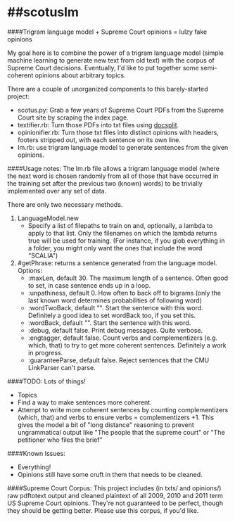 ##scotuslm
==========

####Trigram language model + Supreme Court opinions = lulzy fake opinions

My goal here is to combine the power of a trigram language model (simple machine learning to generate new text from old text) with the corpus of Supreme Court decisions. Eventually, I'd like to put together some semi-coherent opinions about arbitrary topics.

There are a couple of unorganized components to this barely-started project:
- scotus.py: Grab a few years of Supreme Court PDFs from the Supreme Court site by scraping the index page.
- textifier.rb: Turn those PDFs into txt files using [docsplit](http://github.com/documentcloud/docsplit).
- opinionifier.rb: Turn those txt files into distinct opinions with headers, footers stripped out, with each sentence on its own line.
- lm.rb: use trigram language model to generate sentences from the given opinions.

####Usage notes:
The lm.rb file allows a trigram language model (where the next word is chosen randomly from all of those that have occurred in the training set after the previous two (known) words) to be trivially implemented over any set of data. 

There are only two necessary methods.
1. LanguageModel.new
    - Specify a list of filepaths to train on and, optionally, a lambda to apply to that list. Only the filenames on which the lambda returns true will be used for training. (For instance, if you glob everything in a folder, you might only want the ones that include the word "SCALIA")
2. #getPhrase: returns a sentence generated from the language model. Options:
    - :maxLen, default 30. The maximum length of a sentence. Often good to set, in case sentence ends up in a loop.
    - :unpathiness, default 0. How often to back off to bigrams (only the last known word determines probabilities of following word)
    - :wordTwoBack, default "". Start the sentence with this word. Definitely a good idea to set wordBack too, if you set this.
    - :wordBack, default "". Start the sentence with this word.
    - :debug, default false. Print debug messages. Quite verbose.
    - :engtagger, default false. Count verbs and complementizers (e.g. which, that) to try to get more coherent sentences. Definitely a work in progress.
    - :guaranteeParse, default false. Reject sentences that the CMU LinkParser can't parse.

####TODO:
Lots of things!
- Topics
- Find a way to make sentences more coherent.
- Attempt to write more coherent sentences by counting complementizers (which, that) and verbs to ensure verbs = complementizers +1. This gives the model a bit of "long distance" reasoning to prevent ungrammatical output like "The people that the supreme court" or "The petitioner who files the brief"

####Known Issues:
- Everything!
- Opinions still have some cruft in them that needs to be cleaned.

####Supreme Court Corpus:
This project includes (in txts/ and opinions/) raw pdftotext output and cleaned plaintext of all 2009, 2010 and 2011 term US Supreme Court opinions. They're not guaranteed to be perfect, though they should be getting better. Please use this corpus, if you'd like.